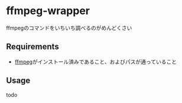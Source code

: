 # ffmpeg-wrapper
ffmpegのコマンドをいちいち調べるのがめんどくさい

## Requirements
- [ffmpeg](https://ffmpeg.org/)がインストール済みであること、およびパスが通っていること

## Usage
todo